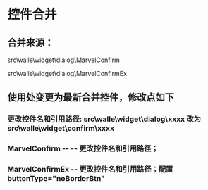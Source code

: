 # 控件合并

## 合并来源：

src\walle\widget\dialog\MarvelConfirm

src\walle\widget\dialog\MarvelConfirmEx


## 使用处变更为最新合并控件，修改点如下

### 更改控件名和引用路径: src\walle\widget\dialog\xxxx  改为  src\walle\widget\confirm\xxxx

### MarvelConfirm   -- -- 更改控件名和引用路径；
### MarvelConfirmEx    -- 更改控件名和引用路径；配置buttonType="noBorderBtn"

